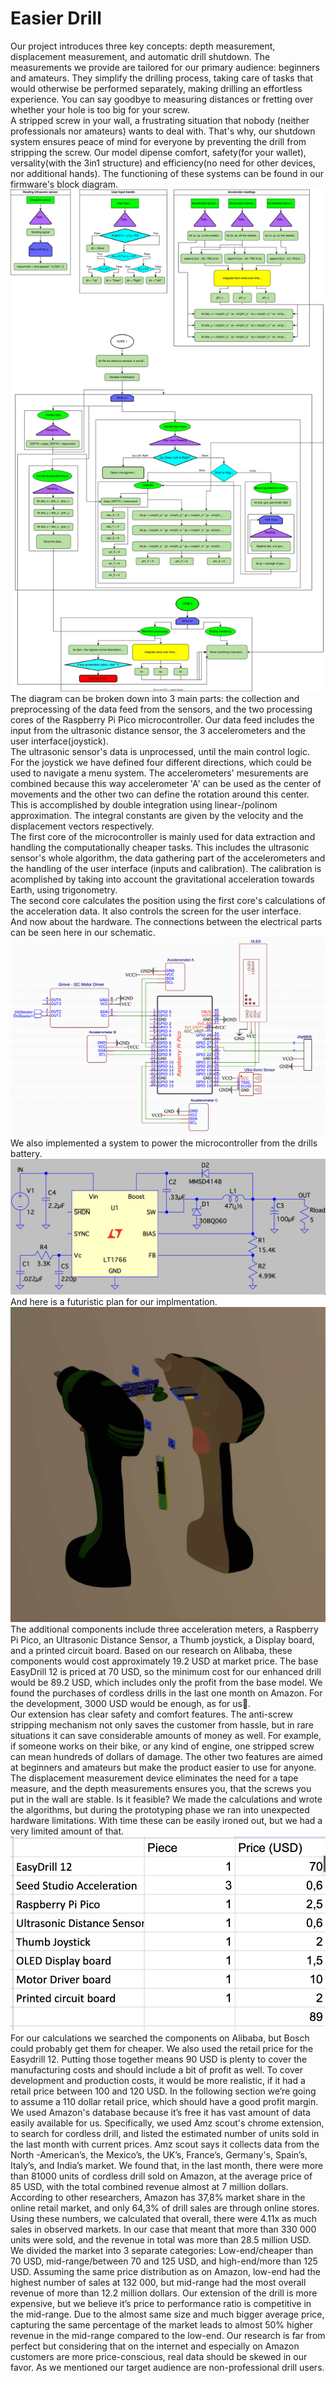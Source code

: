 # Easier Drill
Our project introduces three key concepts: depth measurement, displacement measurement, and automatic drill shutdown. The measurements we provide are tailored for our primary audience: beginners and amateurs. They simplify the drilling process, taking care of tasks that would otherwise be performed separately, making drilling an effortless experience. You can say goodbye to measuring distances or fretting over whether your hole is too big for your screw.
<br>
A stripped screw in your wall, a frustrating situation that nobody (neither professionals nor amateurs) wants to deal with. That's why, our shutdown system ensures peace of mind for everyone by preventing the drill from stripping the screw. Our model dipense comfort, safety(for your wallet), versality(with the 3in1 structure) and efficiency(no need for other devices, nor additional hands). The functioning of these systems can be found in our firmware's block diagram.
![firmware block diagram](firmware.svg)
The diagram can be broken down into 3 main parts: the collection and preprocessing of the data feed from the sensors, and the two processing cores of the Raspberry Pi Pico microcontroller. Our data feed includes the input from the ultrasonic distance sensor, the 3 accelerometers and the user interface(joystick).
<br>
The ultrasonic sensor's data is unprocessed, until the main control logic. For the joystick we have defined four different directions, which could be used to navigate a menu system. The accelerometers' mesurements are combined because this way accelerometer 'A' can be used as the center of movements and the other two can define the rotation around this center. This is accomplished by double integration using linear-/polinom approximation. The integral constants are given by the velocity and the displacement vectors respectively.
<br>
The first core of the microcontroller is mainly used for data extraction and handling the computationally cheaper tasks. This includes the ultrasonic sensor's whole algorithm, the data gathering part of the accelerometers and the handling of the user interface (inputs and calibration). The calibration is acomplished by taking into account the gravitational acceleration towards Earth, using trigonometry.
<br>
The second core calculates the position using the first core's calculations of the acceleration data. It also controls the screen for the user interface.
<br>
And now about the hardware. The connections between the electrical parts can be seen here in our schematic.
![schematics](schematics.png)
We also implemented a system to power the microcontroller from the drills battery.
![buckconverter](buckconverter.png)
And here is a futuristic plan for our implmentation.
![drill](drill.jpg)
<br>
The additional components include three acceleration meters, a Raspberry Pi Pico, an Ultrasonic Distance Sensor, a Thumb joystick, a Display board, and a printed circuit board. Based on our research on Alibaba, these components would cost approximately 19.2 USD at market price. The base EasyDrill 12 is priced at 70 USD, so the minimum cost for our enhanced drill would be 89.2 USD, which includes only the profit from the base model. We found the purchases of cordless drills in the last one month on Amazon.
For the development, 3000 USD would be enough, as for us🥺.
<br>
Our extension has clear safety and comfort features. The anti-screw stripping mechanism not only saves the customer from hassle, but in rare situations it can save considerable amounts of money as well. For example, if someone works on their bike, or any kind of engine, one stripped screw can mean hundreds of dollars of damage. The other two features are aimed at beginners and amateurs but make the product easier to use for anyone. The displacement measurement device eliminates the need for a tape measure, and the depth measurements ensures you, that the screws you put in the wall are stable. 
Is it feasible? We made the calculations and wrote the algorithms, but during the prototyping phase we ran into unexpected hardware limitations. With time these can be easily ironed out, but we had a very limited amount of that.
![bom](bom.png)
<br>
For our calculations we searched the components on Alibaba, but Bosch could probably get them for cheaper. We also used the retail price for the Easydrill 12. Putting those together means 90 USD is plenty to cover the manufacturing costs and should include a bit of profit as well.  To cover development and production costs, it would be more realistic, if it had a retail price between 100 and 120 USD. In the following section we’re going to assume a 110 dollar retail price, which should have a good profit margin.
<br>
We used Amazon's database because it’s free it has vast amount of data easily available for us. Specifically, we used Amz scout's chrome extension, to search for cordless drill, and listed the estimated number of units sold in the last month with current prices. Amz scout says it collects data from the North -American’s, the Mexico’s, the UK’s, France’s, Germany's, Spain’s, Italy’s, and India’s market. We found that, in the last month, there were more than 81000 units of cordless drill sold on Amazon, at the average price of 85 USD, with the total combined revenue almost at 7 million dollars. According to other researchers, Amazon has 37,8% market share in the online retail market, and only 64,3% of drill sales are through online stores. Using these numbers, we calculated that overall, there were 4.11x as much sales in observed markets. In our case that meant that more than 330 000 units were sold, and the revenue in total was more than 28.5 million USD. We divided the market into 3 separate categories: Low-end/cheaper than 70 USD, mid-range/between 70 and 125 USD, and high-end/more than 125 USD.  Assuming the same price distribution as on Amazon, low-end had the highest number of sales at 132 000, but mid-range had the most overall revenue of more than 12.2 million dollars. Our extension of the drill is more expensive, but we believe it’s price to performance ratio is competitive in the mid-range. Due to the almost same size and much bigger average price, capturing the same percentage of the market leads to almost 50% higher revenue in the mid-range compared to the low-end. Our research is far from perfect but considering that on the internet and especially on Amazon customers are more price-conscious, real data should be skewed in our favor. 
As we mentioned our target audience are non-professional drill users.